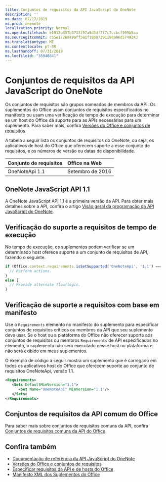```yaml
---
title: Conjuntos de requisitos da API JavaScript do OneNote
description: ''
ms.date: 07/17/2019
ms.prod: onenote
localization_priority: Normal
ms.openlocfilehash: e1012b337b3713f57a5d3df7f7c7ccbcf509b5aa
ms.sourcegitcommit: cb5e1726849aff591f19b07391198a96d5749243
ms.translationtype: MT
ms.contentlocale: pt-BR
ms.lasthandoff: 07/31/2019
ms.locfileid: "35940841"
---
```

# <a name="onenote-javascript-api-requirement-sets"></a>Conjuntos de requisitos da API JavaScript do OneNote

Os conjuntos de requisitos são grupos nomeados de membros da API. Os suplementos do Office usam conjuntos de requisitos especificados no manifesto ou usam uma verificação de tempo de execução para determinar se um host do Office dá suporte para as APIs necessárias para um suplemento. Para saber mais, confira [Versões do Office e conjuntos de requisitos](/office/dev/add-ins/develop/office-versions-and-requirement-sets).

A tabela a seguir lista os conjuntos de requisitos do OneNote, ou seja, os aplicativos de host do Office que oferecem suporte a esse conjunto de requisitos, e os números de versão ou datas de disponibilidade.

|  Conjunto de requisitos  |  Office na Web |
|:-----|:-----|
| OneNoteApi 1.1  | Setembro de 2016 |

## <a name="onenote-javascript-api-11"></a>OneNote JavaScript API 1.1

A OneNote JavaScript API 1.1 é a primeira versão da API. Para obter mais detalhes sobre a API, confira o artigo [Visão geral da programação da API JavaScript do OneNote](/office/dev/add-ins/onenote/onenote-add-ins-programming-overview).

## <a name="runtime-requirement-support-check"></a>Verificação do suporte a requisitos de tempo de execução

No tempo de execução, os suplementos podem verificar se um determinado host oferece suporte a um conjunto de requisitos de API, fazendo o seguinte.

```js
if (Office.context.requirements.isSetSupported('OneNoteApi', '1.1') === true) {
  // Perform actions.
}
else {
  // Provide alternate flow/logic.
}
```

## <a name="manifest-based-requirement-support-check"></a>Verificação de suporte a requisitos com base em manifesto

Use o `Requirements` elemento no manifesto do suplemento para especificar conjuntos de requisitos críticos ou membros da API que seu suplemento deve usar. Se o host ou a plataforma do Office não oferecer suporte aos conjuntos de requisitos ou membros `Requirements` de API especificados no elemento, o suplemento não será executado nesse host ou plataforma e não será exibido em meus suplementos.

O exemplo de código a seguir mostra um suplemento que é carregado em todos os aplicativos host do Office que oferecem suporte ao conjunto de requisitos OneNoteApi, versão 1.1.

```xml
<Requirements>
   <Sets DefaultMinVersion="1.1">
      <Set Name="OneNoteApi" MinVersion="1.1"/>
   </Sets>
</Requirements>
```

## <a name="office-common-api-requirement-sets"></a>Conjuntos de requisitos da API comum do Office

Para saber mais sobre conjuntos de requisitos comuns da API, confira [Conjuntos de requisitos comuns da API do Office](office-add-in-requirement-sets.md).

## <a name="see-also"></a>Confira também

- [Documentação de referência da API JavaScript do OneNote](/javascript/api/onenote)
- [Versões do Office e conjuntos de requisitos](/office/dev/add-ins/develop/office-versions-and-requirement-sets)
- [Especificar requisitos da API e de hosts do Office](/office/dev/add-ins/develop/specify-office-hosts-and-api-requirements)
- [Manifesto XML dos Suplementos do Office](/office/dev/add-ins/develop/add-in-manifests)
